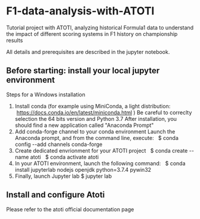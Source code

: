 # F1-data-analysis-with-ATOTI
Tutorial project with ATOTI, analyzing historical Formula1 data to understand the impact of different scoring systems in F1 history on championship results

All details and prerequisites are described in the jupyter notebook.

## Before starting: install your local jupyter environment
Steps for a Windows installation
1. Install conda (for example using MiniConda, a light distribution:  https://docs.conda.io/en/latest/miniconda.html )
  Be careful to correclty selection the 64 bits version and Python 3.7
  After installation, you should find a new application called "Anaconda Prompt"
2. Add conda-forge channel to your conda environment
  Launch the Anaconda prompt, and from the command line, execute:
  $ conda config --add channels conda-forge
3. Create  dedicated envrionment for your ATOTI project
  $ conda create --name atoti
  $ conda activate atoti
4. In your ATOTI environment, launch the following command:
  $ conda install jupyterlab nodejs openjdk python=3.7.4 pywin32
5. Finally, launch Jupyter lab
  $ jupyter lab

## Install and configure Atoti
Please refer to the atoti official documentation page
